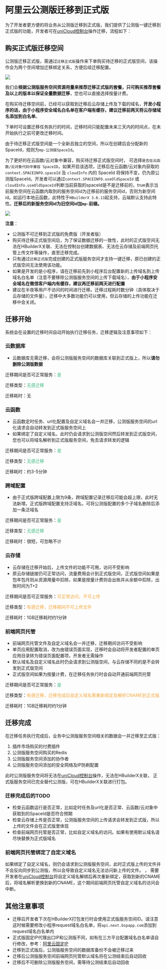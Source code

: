 # 阿里云公测版迁移到正式版

为了开发者更方便的将业务从公测版迁移到正式版，我们提供了公测版一键迁移到正式版的功能，开发者可在[uniCloud控制台](https://unicloud.dcloud.net.cn)操作迁移，流程如下：

## 购买正式版迁移空间
公测版迁移正式版，需通过`迁移正式版`操作来下单购买待迁移的正式版空间，该操作会为两个空间增加迁移绑定关系，方便后续迁移配置。

![](https://f184e7c3-1912-41b2-b81f-435d1b37c7b4.cdn.bspapp.com/VKCEYUGU-f184e7c3-1912-41b2-b81f-435d1b37c7b4/a0eea46e-f89f-40de-ac99-6f0eb09a55f3.png)

我们会**根据公测版服务空间资源用量来推荐迁移正式版的套餐，只可购买推荐套餐及以上的版本以保证全量数据迁移**，您也可以直接选择按量计费。

在购买待迁移空间前，已经可以获取到迁移后云存储上传及下载的域名，**开发小程序的话，由于小程序安全域名白名单在客户端有缓存，建议迁移前两天将云存储域名添加到白名单**。

下单时可设置迁移任务执行的时间，迁移时间只能配置未来三天内的时间点，在未开始执行之前可更改迁移时间。

由于待迁移正式版空间是一个全新且独立的空间，所以在创建后会分配新的SpaceId，规则为`mp-公测版SpaceId`。

为了更好的在云函数/云对象中兼容，购买待迁移正式版空间时， 可选择`是否在云函数/云对象代码中兼容 SpaceID`，如果开启该选项，迁移后在云函数/云对象内获取的`context.SPACEINFO.spaceId` 及 `cloudInfo` 内的 SpaceId 将保持不变，仍为原公测版SpaceId。开发者可以通过`context.SPACEINFO.useOldSpaceId` 或 `cloudInfo.useOldSpaceId`判断当前获取的spaceId是不是迁移前的，true表示当前服务空间在云函数内取到的服务空间id为迁移前的服务空间id，否则为新空间id。如运行本地云函数，此特性于`HBuilderX 3.6.13`起支持，云端默认支持此特性。**迁移后的新服务空间id为旧空间id加`mp-`前缀。**

![](https://f184e7c3-1912-41b2-b81f-435d1b37c7b4.cdn.bspapp.com/VKCEYUGU-f184e7c3-1912-41b2-b81f-435d1b37c7b4/1febab5f-e51e-462e-8833-aad26127efc5.png)


**注意**：
- 公测版不可迁移到正式版的免费版（开发者版）
- 购买待迁移正式版空间后，为了保证数据迁移的一致性，此时的正式版空间无法在HBuilderX关联、无法在控制台创建数据表、无法在云存储及前端网页托管上传文件等操作，直至迁移完成。
- 只有通过`迁移正式版`完成创建的正式版服务空间才支持一键迁移，原已创建的正式版空间无法使用该功能。
- 如果是开发的是小程序，请在迁移前先到小程序后台配置新的上传域名到上传域名白名单（注意不要移除公测版服务空间的上传下载域名），**由于小程序安全域名在微信客户端内有缓存，建议再迁移前两天进行配置**
- 建议在半夜等用户不访问的时间进行迁移。迁移过程耗时数分钟（具体取决于云存储的文件量），迁移中大多数功能仍可以使用，但云存储的上传功能在迁移中会关闭。


## 迁移开始
系统会在设置的迁移时间自动开始执行迁移任务，迁移逻辑及注意事项如下：

### 云数据库

- 云数据库无需迁移，会将公测版服务空间的数据库关联到正式版上，所以**请勿删除公测版数据**

迁移期间是否可正常服务：<font color=#42b983>是</font>

迁移类型：<font color=#42b983>无感迁移</font>

迁移耗时：无

### 云函数

- 云函数定时任务、url化配置及自定义域名会一并迁移，公测版服务空间的url化请求会自动转发到正式版服务空间上
- 如果绑定了自定义域名，此时仍会请求到公测版空间然后转发到正式版空间，您也可以将域名解析到正式版服务空间，免去请求转发的逻辑

迁移期间是否可正常服务：<font color=#42b983>是</font>

迁移类型：<font color=#42b983>无感迁移</font>

迁移耗时：约3-5分钟

### 跨域配置

- 由于正式版跨域配置上限为9条，跨域配置记录迁移后可能会超上限，此时无法新增。正式版跨域配置支持泛域名，可将公测版配置的多个子域名删除后添加一条泛域名

迁移期间是否可正常服务：<font color=#42b983>是</font>

迁移类型：<font color=#42b983>无感迁移</font>

迁移耗时：很短，可忽略不计

### 云存储

- 云存储在迁移开始后，上传文件的功能不可用，访问不受影响
- 原云存储链接仍可正常访问，流量费用会计到正式版空间，正式版空间如果是包年包月则从资源用量中扣除，如果是按量计费则会出账并从余额中扣除，出账时间为T+2

迁移期间是否可正常服务：<font color=#f3a73f>可正常访问，不可上传</font>

迁移类型：<font color=#f3a73f>有感迁移，迁移期间不可上传文件</font>

迁移耗时：1GB迁移耗时约1分钟

### 前端网页托管

- 前端网页托管文件及自定义域名会一并迁移，迁移期间访问不受影响
- 单页应用配置取消，改为由错误页面实现，迁移时会自动将开发者配置的单页应用目录转为错误页面配置项，开发者无需操作
- 默认域名及自定义域名此时仍会请求到公测版空间，与云存储不同的是不会转发到正式版空间
- 正式版空间如果为按量计费，在迁移任务执行时会自动开通前端网页托管

迁移期间是否可正常服务：<font color=#42b983>是</font>

迁移类型：<font color=#f3a73f>有感迁移，迁移完成后自定义域名需重新绑定及解析CNAME到正式版</font>

迁移耗时：1GB迁移耗时约1分钟


## 迁移完成

在迁移任务执行完成后，业务中公测版服务空间相关的数据会一并迁移至正式版：

1. 插件市场购买的付费插件
2. 公测版服务空间购买的Redis
3. 公测版服务空间添加的协作者
4. 公测版服务空间添加的安全网络及IP防刷配置

此时公测版服务空间将无法在[uniCloud控制台](https://unicloud.dcloud.net.cn)操作，无法在HBuilderX关联， 正式版服务空间已完全替代公测版，可在HBuilderX关联进行打包。

### 迁移完成后的TODO

- 检查云函数运行是否正常，比如定时任务及url化是否正常、云函数/云对象中获取到的SpaceId是否符合预期
- 检查云存储上传是否正常，公测版服务空间的上传请求会转发到正式版，所以上传的文件会在正式版里体现
- 检查前端网页托管是否正常，比如自定义域名的访问。如果有使用默认域名请尽快替换为正式版域名

### 前端网页托管绑定了自定义域名

如果绑定了自定义域名，则仍会请求到公测版服务空间，此时正式版上传的文件并不会反向同步到公测版，所以会导致自定义域名无法访问新上传的文件。 ，
需要开发者在[uniCloud控制台](https://unicloud.dcloud.net.cn)将自定义域名解绑后再次重新绑定，获取到新的CNAME后，将域名解析更换到新的CNAME，这个期间前端网页托管自定义域名的访问会中断。

## 其他注意事项

- 迁移后开发者下次在HBuilderX打包发行时会使用正式版服务空间ID。请注意这时候需要修改小程序request域名白名单，将`api.next.bspapp.com`添加到request域名白名单内
- 正式版固定IP代理出口IP和公测版不同，如有在三方平台配置域名白名单请自行修改，参考：[阿里云固定IP](cf-functions.md#aliyun-eip)
- 迁移到正式版后，公测版服务空间的数据库备份不会被迁移过来
- 迁移后公测版服务空间前端网页托管默认域名将在公测结束后自动回收  
- 迁移后不可删除公测版服务空间，需等待公测结束后自动回收